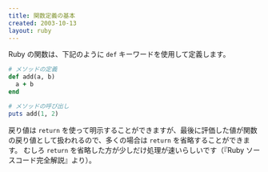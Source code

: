 ```yaml
---
title: 関数定義の基本
created: 2003-10-13
layout: ruby
---
```


Ruby の関数は、下記のように `def` キーワードを使用して定義します。

```Ruby
# メソッドの定義
def add(a, b)
  a + b
end

# メソッドの呼び出し
puts add(1, 2)
```

戻り値は `return` を使って明示することができますが、最後に評価した値が関数の戻り値として扱われるので、多くの場合は `return` を省略することができます。
むしろ `return` を省略した方が少しだけ処理が速いらしいです（『Ruby ソースコード完全解説』より）。

